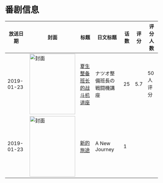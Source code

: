 # 番剧信息

|放送日期|封面|标题|日文标题|话数|评分|评分人数|
|---|---|---|---|---|---|---|
|2019-01-23|<img src="//lain.bgm.tv/pic/cover/c/a3/6d/274256_yb4Tt.jpg" alt="封面" style="width:150px;height:200px;object-fit:cover;">|[夏生整备班长的战斗机讲座](https://bangumi.tv/subject/274256)|ナツオ整備班長の戦闘機講座|25|5.7|50人评分|
|2019-01-23|<img src="//lain.bgm.tv/pic/cover/c/56/ff/533615_43Au8.jpg" alt="封面" style="width:150px;height:200px;object-fit:cover;">|[新的旅途](https://bangumi.tv/subject/533615)|A New Journey|1|||
